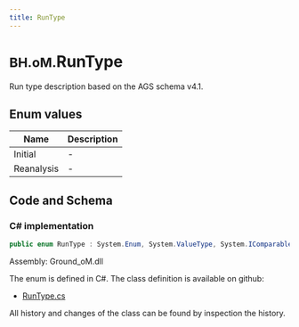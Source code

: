 ```yaml
---
title: RunType
---
```


# <small>BH.oM.</small>**RunType**

Run type description based on the AGS schema v4.1.

## Enum values

| Name            | Description                                                    |
|-----------------|----------------------------------------------------------------|
| Initial |  -  |
| Reanalysis |  -  |


## Code and Schema

### C# implementation

``` C# title="C#"
public enum RunType : System.Enum, System.ValueType, System.IComparable, System.ISpanFormattable, System.IFormattable, System.IConvertible
```

Assembly: Ground_oM.dll

The enum is defined in C#. The class definition is available on github:

- [RunType.cs](https://github.com/BHoM/BHoM/blob/develop/Ground_oM/eNums\RunType.cs)

All history and changes of the class can be found by inspection the history.
